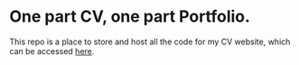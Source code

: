 # One part CV, one part Portfolio.

This repo is a place to store and host all the code for my CV website, which can be accessed [here](https://mugillagurilla.github.io/CvWebsite/).
